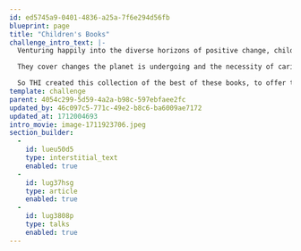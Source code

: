 ```yaml
---
id: ed5745a9-0401-4836-a25a-7f6e294d56fb
blueprint: page
title: "Children's Books"
challenge_intro_text: |-
  Venturing happily into the diverse horizons of positive change, children’s books about Earth and humanity's challenges are becoming increasingly popular.

  They cover changes the planet is undergoing and the necessity of caring for it; challenges for wildlife; respecting and loving people who may seem vastly different from ourselves; human rights; sports; cultural differences; and on to many more “non-fiction” concerns. 

  So THI created this collection of the best of these books, to offer them as the center of an accessible, fun and instructive oasis for children.
template: challenge
parent: 4054c299-5d59-4a2a-b98c-597ebfaee2fc
updated_by: 46c097c5-771c-49e2-b8c6-ba6009ae7172
updated_at: 1712004693
intro_movie: image-1711923706.jpeg
section_builder:
  -
    id: lueu50d5
    type: interstitial_text
    enabled: true
  -
    id: lug37hsg
    type: article
    enabled: true
  -
    id: lug3808p
    type: talks
    enabled: true
---
```

